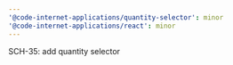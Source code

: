 ```yaml
---
'@code-internet-applications/quantity-selector': minor
'@code-internet-applications/react': minor
---
```


SCH-35: add quantity selector
